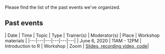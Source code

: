 
Please find the list of the past events we've organized.

## Past events
| Date  | Time  | Topic  | Type  | Trainer(s) | Moderator(s) | Place  | Workshop materials  | 
|---|---|---|---|---|---|
| June 6, 2020 | 11AM - 12PM  | Introduction to R  | Workshop  | Zoom   | [Slides, recording video, code](https://github.com/rladiestunis/1st-Meetup-Workshop-materials-Introdution-to-R)|


